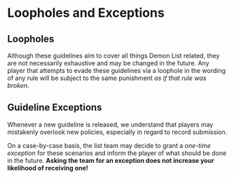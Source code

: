 <div class='panel fade js-scroll-anim' data-anim='fade'>

# Loopholes and Exceptions

## Loopholes

Although these guidelines aim to cover all things Demon List related, they are not necessarily exhaustive and may be changed in the future. Any player that attempts to evade these guidelines via a loophole in the wording of any rule will be subject to the same punishment *as if that rule was broken*.

## Guideline Exceptions

Whenever a new guideline is released, we understand that players may mistakenly overlook new policies, especially in regard to record submission.

On a case-by-case basis, the list team may decide to grant a *one-time exception* for these scenarios and inform the player of what should be done in the future. **Asking the team for an exception does not increase your likelihood of receiving one!**

</div>
